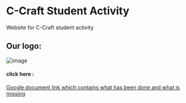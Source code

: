 # C-Craft Student Activity
Website for C-Craft student activity
## Our logo:

![image](https://github.com/reem-atalah/Web_Project/blob/master/Version2/public/images/logo7-removebg-preview.png)

#### click here : 
[Google document link 
which contains what has been done and what is missing](https://docs.google.com/document/d/1LuV0AKd7E-A0cOyF6t5Gi63-nqyrlTHoROb_w4-_4_A/edit?usp=sharing)
